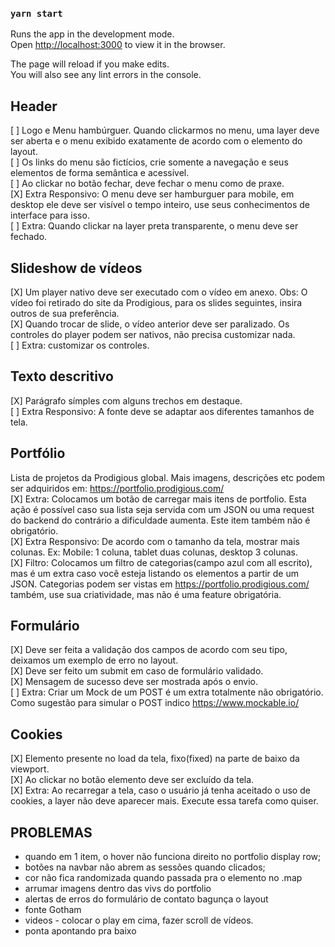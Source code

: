 ### `yarn start`

Runs the app in the development mode.<br />
Open [http://localhost:3000](http://localhost:3000) to view it in the browser.

The page will reload if you make edits.<br />
You will also see any lint errors in the console.

## Header

[ ] Logo e Menu hambúrguer. Quando clickarmos no menu, uma layer deve ser aberta e o menu exibido exatamente de acordo com o elemento do layout.<br />
[ ] Os links do menu são fictícios, crie somente a navegação e seus elementos de forma semântica e acessível.<br />
[ ] Ao clickar no botão fechar, deve fechar o menu como de praxe.<br />
[X] Extra Responsivo: O menu deve ser hamburguer para mobile, em desktop ele deve ser visível o tempo inteiro, use seus conhecimentos de interface para isso.<br />
[ ] Extra: Quando clickar na layer preta transparente, o menu deve ser fechado.<br />

## Slideshow de vídeos

[X] Um player nativo deve ser executado com o vídeo em anexo. Obs: O vídeo foi retirado do site da Prodigious, para os slides seguintes, insira outros de sua preferência.<br />
[X] Quando trocar de slide, o vídeo anterior deve ser paralizado.
Os controles do player podem ser nativos, não precisa customizar nada.<br />
[ ] Extra: customizar os controles.<br />

## Texto descritivo

[X] Parágrafo símples com alguns trechos em destaque.<br />
[ ] Extra Responsivo: A fonte deve se adaptar aos diferentes tamanhos de tela.<br />

## Portfólio

Lista de projetos da Prodigious global.
Mais imagens, descrições etc podem ser adquiridos em: https://portfolio.prodigious.com/<br />
[X] Extra: Colocamos um botão de carregar mais itens de portfolio. Esta ação é possível caso sua lista seja servida com um JSON ou uma request do backend do contrário a dificuldade aumenta. Este item também não é obrigatório.<br />
[X] Extra Responsivo: De acordo com o tamanho da tela, mostrar mais colunas. Ex: Mobile: 1 coluna, tablet duas colunas, desktop 3 colunas.<br />
[X] Filtro: Colocamos um filtro de categorias(campo azul com all escrito), mas é um extra caso você esteja listando os elementos a partir de um JSON. Categorias podem ser vistas em https://portfolio.prodigious.com/ também, use sua criatividade, mas não é uma feature obrigatória.<br />

## Formulário

[X] Deve ser feita a validação dos campos de acordo com seu tipo, deixamos um exemplo de erro no layout.<br />
[X] Deve ser feito um submit em caso de formulário validado.<br />
[X] Mensagem de sucesso deve ser mostrada após o envio.<br />
[ ] Extra: Criar um Mock de um POST é um extra totalmente não obrigatório. Como sugestão para simular o POST indico https://www.mockable.io/<br />

## Cookies

[X] Elemento presente no load da tela, fixo(fixed) na parte de baixo da viewport.<br />
[X] Ao clickar no botão elemento deve ser excluído da tela.<br />
[X] Extra: Ao recarregar a tela, caso o usuário já tenha aceitado o uso de cookies, a layer não deve aparecer mais. Execute essa tarefa como quiser.

## PROBLEMAS

- quando em 1 item, o hover não funciona direito no portfolio display row;
- botões na navbar não abrem as sessões quando clicados;
- cor não fica randomizada quando passada pra o elemento no .map
- arrumar imagens dentro das vivs do portfolio
- alertas de erros do formulário de contato bagunça o layout
- fonte Gotham
- videos - colocar o play em cima, fazer scroll de vídeos.
- ponta apontando pra baixo
